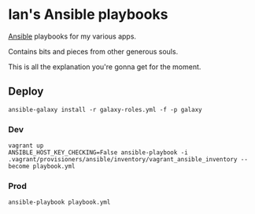 # Ian's Ansible playbooks #

[Ansible](http://www.ansibleworks.com/) playbooks for my various apps.

Contains bits and pieces from other generous souls.

This is all the explanation you're gonna get for the moment.

## Deploy ##

    ansible-galaxy install -r galaxy-roles.yml -f -p galaxy

### Dev ###

    vagrant up
    ANSIBLE_HOST_KEY_CHECKING=False ansible-playbook -i .vagrant/provisioners/ansible/inventory/vagrant_ansible_inventory --become playbook.yml

### Prod ###

    ansible-playbook playbook.yml
